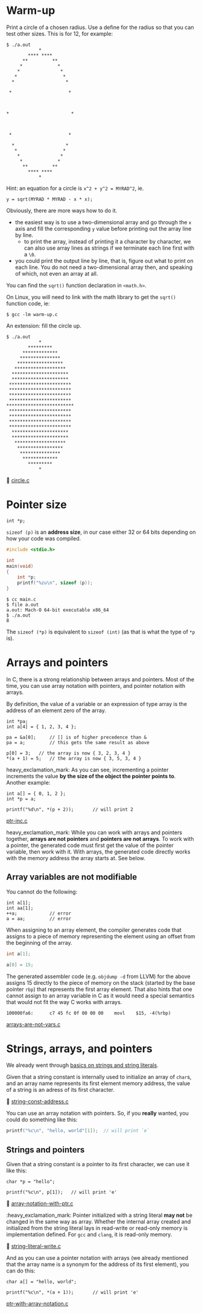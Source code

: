 # Warm-up

Print a circle of a chosen radius.  Use a define for the radius so that you can
test other sizes.  This is for 12, for example:

```
$ ./a.out
            *
        **** ****
      **         **
     *             *
    *               *
   *                 *
  *                   *

 *                     *



*                       *



 *                     *

  *                   *
   *                 *
    *               *
     *             *
      **         **
        **** ****
            *
```

Hint: an equation for a circle is `x^2 + y^2 = MYRAD^2`, ie.

```
y = sqrt(MYRAD * MYRAD - x * x);
```

Obviously, there are more ways how to do it.

- the easiest way is to use a two-dimensional array and go through the `x` axis
  and fill the corresponding `y` value before printing out the array line by
  line.
  - to print the array, instead of printing it a character by character, we can
    also use array lines as strings if we terminate each line first with a `\0`.
- you could print the output line by line, that is, figure out what to print on
  each line.  You do not need a two-dimensional array then, and speaking of
  which, not even an array at all.

You can find the `sqrt()` function declaration in `<math.h>`.

On Linux, you will need to link with the math library to get the `sqrt()`
function code, ie:

```
$ gcc -lm warm-up.c
```

An extension: fill the circle up.

```
$ ./a.out
            *
        *********
      *************
     ***************
    *****************
   *******************
  *********************
  *********************
 ***********************
 ***********************
 ***********************
 ***********************
*************************
 ***********************
 ***********************
 ***********************
 ***********************
  *********************
  *********************
   *******************
    *****************
     ***************
      *************
        *********
            *
```

:eyes: [circle.c](/src/circle.c)

# Pointer size

```
int *p;
```

`sizeof (p)` is an **address size**, in our case either 32 or 64 bits depending
on how your code was compiled.

```C
#include <stdio.h>

int
main(void)
{
	int *p;
	printf("%zu\n", sizeof (p));
}
```

```
$ cc main.c
$ file a.out
a.out: Mach-O 64-bit executable x86_64
$ ./a.out
8
```

The `sizeof (*p)` is equivalent to `sizeof (int)` (as that is what the type of
`*p` is).

# Arrays and pointers

In C, there is a strong relationship between arrays and pointers.  Most of the
time, you can use array notation with pointers, and pointer notation with
arrays.

By definition, the value of a variable or an expression of type array is the
address of an element zero of the array.

```
int *pa;
int a[4] = { 1, 2, 3, 4 };

pa = &a[0];     // [] is of higher precedence than &
pa = a;         // this gets the same result as above

p[0] = 3;	// the array is now { 3, 2, 3, 4 }
*(a + 1) = 5;	// the array is now { 3, 5, 3, 4 }
```

heavy\_exclamation\_mark: As you can see, incrementing a pointer increments the
value **by the size of the object the pointer points to**.  Another example:

```
int a[] = { 0, 1, 2 };
int *p = a;

printf("%d\n", *(p + 2));       // will print 2
```

[ptr-inc.c](/src/ptr-inc.c)

heavy\_exclamation\_mark: While you can work with arrays and pointers together,
**arrays are not pointers** and **pointers are not arrays**.  To work with a
pointer, the generated code must first get the value of the pointer variable,
then work with it.  With arrays, the generated code directly works with the
memory address the array starts at.  See below.

## Array variables are not modifiable

You cannot do the following:

```
int a[1];
int aa[1];
++a;            // error
a = aa;         // error
```

When assigning to an array element, the compiler generates code that assigns to
a piece of memory representing the element using an offset from the beginning
of the array.

```C
int a[1];

a[0] = 15;
```

The generated assembler code (e.g. `objdump -d` from LLVM) for the above assigns
15 directly to the piece of memory on the stack (started by the base pointer
`rbp`) that represents the first array element.  That also hints that one cannot
assign to an array variable in C as it would need a special semantics that would
not fit the way C works with arrays.

```
100000fa6:      c7 45 fc 0f 00 00 00    movl    $15, -4(%rbp)
```

[arrays-are-not-vars.c](/src/array-var-not-modifiable.c)

# Strings, arrays, and pointers

We already went through [basics on strings and string
literals](/modules/strings.md).

Given that a string constant is internally used to initialize an array of
`char`s, and an array name represents its first element memory address, the
value of a string is an adress of its first character.

:eyes: [string-const-address.c](/src/string-const-address.c)

You can use an array notation with pointers.  So, if you **really** wanted, you
could do something like this:

```C
printf("%c\n", "hello, world"[1]);	// will print `e`
```

## Strings and pointers

Given that a string constant is a pointer to its first character, we can use it
like this:

```
char *p = "hello";

printf("%c\n", p[1]);   // will print 'e'
```

:eyes: [array-notation-with-ptr.c](/src/array-notation-with-ptr.c)

:heavy\_exclamation\_mark: Pointer initialized with a string literal **may not**
be changed in the same way as array.  Whether the internal array created and
initialized from the string literal lays in read-write or read-only memory is
implementation defined.  For `gcc` and `clang`, it is read-only memory.

:eyes: [string-literal-write.c](/src/string-literal-write.c)

And as you can use a pointer notation with arrays (we already mentioned that the
array name is a synonym for the address of its first element), you can do this:

```
char a[] = "hello, world";

printf("%c\n", *(a + 1));       // will print 'e'
```

[ptr-with-array-notation.c](/src/ptr-with-array-notation.c)


